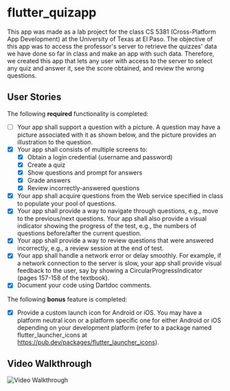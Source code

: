 # flutter_quizapp

This app was made as a lab project for the class CS 5381 (Cross-Platform App Development) at the University of Texas at El Paso. The objective of this app was to access the professor's server to retrieve the quizzes' data we have done so far in class and make an app with such data. Therefore, we created this app that lets any user with access to the server to select any quiz and answer it, see the score obtained, and review the wrong questions.

## User Stories

The following **required** functionality is completed:

- [ ] Your app shall support a question with a picture. A question may
    have a picture associated with it as shown below, and the picture
    provides an illustration to the question.
- [x] Your app shall consists of multiple screens to:
  - [x] Obtain a login credential (username and password)
  - [x] Create a quiz
  - [x] Show questions and prompt for answers
  - [x] Grade answers
  - [x] Review incorrectly-answered questions
- [x] Your app shall acquire questions from the Web service specified
    in class to populate your pool of questions.
- [x] Your app shall provide a way to navigate through questions, e.g.,
    move to the previous/next questions. Your app shall also provide a
    visual indicator showing the progress of the test, e.g., the
    numbers of questions before/after the current question.
- [x] Your app shall provide a way to review questions that were
    answered incorrectly, e.g., a review session at the end of test.
- [x] Your app shall handle a network error or delay smoothly. For
    example, if a network connection to the server is slow, your app
    shall provide visual feedback to the user, say by showing a
    CircularProgressIndicator (pages 157-158 of the textbook).
- [x] Document your code using Dartdoc comments. 
  
The following **bonus** feature is completed:

- [x] Provide a custom launch icon for Android or
    iOS. You may have a platform neutral icon or a platform specific
    one for either Android or iOS depending on your development
    platform (refer to a package named flutter_launcher_icons at
    https://pub.dev/packages/flutter_launcher_icons).

## Video Walkthrough

<img src='http://g.recordit.co/gYCaHI4Uvv.gif' title='Video Walkthrough' width='' alt='Video Walkthrough' />
